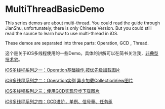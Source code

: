 # MultiThreadBasicDemo

This series demos are about multi-thread. You could read the guide through JianShu, unfortunately, there is only Chinese Version. But you could still read the source to learn how to use multi-thread in iOS.

These demos are separated into three parts: Operation, GCD , Thread.


这个是关于iOS多线程使用的一些Demo。具体的讲解可以在简书关注我，[非典型技术宅](http://www.jianshu.com/u/5a2b13c9b33a)。


[iOS多线程系列之一：Operation基础操作,按优先级加载图片](http://www.jianshu.com/p/443a18031366)


[iOS多线程系列之二：Operation实例,异步加载CollectionView图片](http://www.jianshu.com/p/2728ae223a5a)


[iOS多线程系列之三：使用GCD实现异步下载图片](http://www.jianshu.com/p/de4c990f64e9)


[iOS多线程系列之四：GCD进阶，单例、信号量、任务组](http://www.jianshu.com/p/76f833445762)

